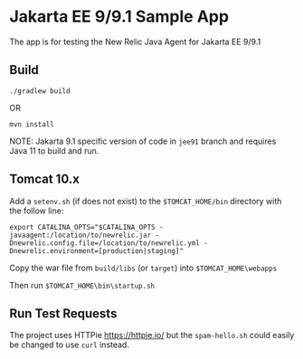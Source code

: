Jakarta EE 9/9.1 Sample App
=========================

The app is for testing the New Relic Java Agent for Jakarta EE 9/9.1

## Build

`./gradlew build`

OR

`mvn install`

NOTE:  Jakarta 9.1 specific version of code in `jee91` branch and requires Java 11 to build and run.


## Tomcat 10.x

Add a `setenv.sh` (if does not exist) to the `$TOMCAT_HOME/bin` directory with the follow line:

`export CATALINA_OPTS="$CATALINA_OPTS -javaagent:/location/to/newrelic.jar -Dnewrelic.config.file=/location/to/newrelic.yml -Dnewrelic.environment=[production|staging]"`

Copy the war file from `build/libs` (or `target`) into `$TOMCAT_HOME\webapps`

Then run `$TOMCAT_HOME\bin\startup.sh`


## Run Test Requests

The project uses HTTPie https://httpie.io/ but the `spam-hello.sh` could easily be changed to use `curl` instead.